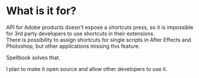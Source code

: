 # What is it for?

API for Adobe products doesn't expose a shortcuts press, so it is impossible for 3rd party developers to use shortcuts in their extensions.\
There is possibility to assign shortcuts for single scripts in After Effects and Photoshop, but other applications missing this feature.

Spellbook solves that.

I plan to make it open source and allow other developers to use it.
